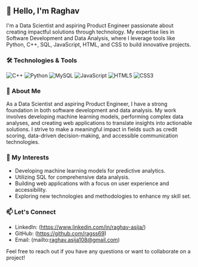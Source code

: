 ## 👋 Hello, I'm Raghav

I'm a Data Scientist and aspiring Product Engineer passionate about creating impactful solutions through technology. My expertise lies in Software Development and Data Analysis, where I leverage tools like Python, C++, SQL, JavaScript, HTML, and CSS to build innovative projects.

### 🛠️ Technologies & Tools
![C++](https://img.shields.io/badge/C++-00599C?style=for-the-badge&logo=cplusplus&logoColor=white)
![Python](https://img.shields.io/badge/Python-3776AB?style=for-the-badge&logo=python&logoColor=white)
![MySQL](https://img.shields.io/badge/MySQL-4479A1?style=for-the-badge&logo=mysql&logoColor=white)
![JavaScript](https://img.shields.io/badge/JavaScript-F7DF1E?style=for-the-badge&logo=javascript&logoColor=black)
![HTML5](https://img.shields.io/badge/HTML5-E34F26?style=for-the-badge&logo=html5&logoColor=white)
![CSS3](https://img.shields.io/badge/CSS3-1572B6?style=for-the-badge&logo=css3&logoColor=white)

### 🚀 About Me
As a Data Scientist and aspiring Product Engineer, I have a strong foundation in both software development and data analysis. My work involves developing machine learning models, performing complex data analyses, and creating web applications to translate insights into actionable solutions. I strive to make a meaningful impact in fields such as credit scoring, data-driven decision-making, and accessible communication technologies.

### 🌱 My Interests
- Developing machine learning models for predictive analytics.
- Utilizing SQL for comprehensive data analysis.
- Building web applications with a focus on user experience and accessibility.
- Exploring new technologies and methodologies to enhance my skill set.

### 📫 Let's Connect
- LinkedIn: (https://www.linkedin.com/in/raghav-asija/)
- GitHub: (https://github.com/ragss69)
- Email: (mailto:raghav.asija108@gmail.com)

Feel free to reach out if you have any questions or want to collaborate on a project!
